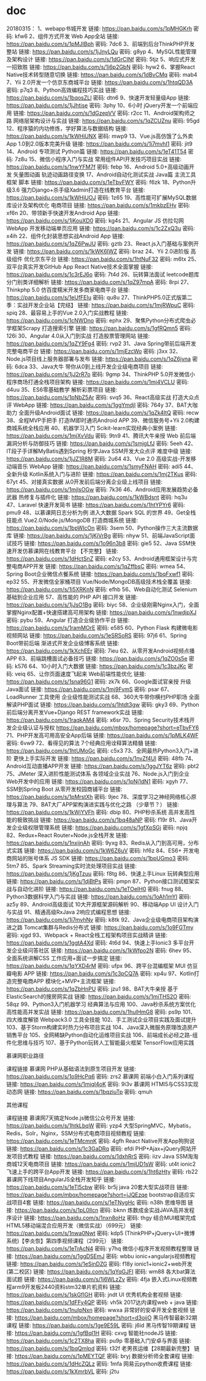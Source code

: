 # doc
20180315：
1、webapp书城开发	链接: https://pan.baidu.com/s/1pMHGKrh 密码: kfw6
2、组件方式开发 Web App全站	链接: https://pan.baidu.com/s/1pMJIBph 密码: 7dc6
3、前端到后台ThinkPHP开发整站	链接: https://pan.baidu.com/s/1jJnyLQu 密码: g8yp
4、MySQL性能管理及架构设计	链接: https://pan.baidu.com/s/1dGrCINf 密码: 5tjz
5、响应式开发一招致胜	链接: https://pan.baidu.com/s/1i6p2GbN 密码: hyw2
6、掌握React Native技术转型随意切换	链接: https://pan.baidu.com/s/1dBvCMq 密码: mab4
7、Yii 2.0开发一个仿京东商城平台	链接: https://pan.baidu.com/s/1htqQD3A 密码: p7q3
8、Python高效编程技巧实战	链接: https://pan.baidu.com/s/1bqosZLl 密码: dtn6
9、快速开发轻量级App	链接: https://pan.baidu.com/s/1jJhtise 密码: 3phy
10、6小时 jQuery开发一个前端应用	链接: https://pan.baidu.com/s/1dGzepVV 密码: r2cc
11、Android架构师之路 网络层架构设计与实战	链接: https://pan.baidu.com/s/1qZCUZnu 密码: 95gd
12、程序猿的内功修炼，学好算法与数据结构	链接: https://pan.baidu.com/s/1kWHiUNX 密码: mwp9
13、Vue.js高仿饿了么外卖App 1.0到2.0版本完美升级	链接: https://pan.baidu.com/s/1i7mvhI1 密码: jit9
14、Android 专项测试 Python篇	链接: https://pan.baidu.com/s/1eT41T54 密码: 7z8u
15、微信小程序入门与实战 常用组件API开发技巧项目实战	链接: https://pan.baidu.com/s/1nwYFM7f 密码: febp
16、Android 5.0+高级动画开发 矢量图动画 轨迹动画路径变换
17、Android自动化测试实战 Java篇 主流工具 框架 脚本	链接: https://pan.baidu.com/s/1eTbvFWY 密码: f6zk
18、Python升级3.6 强力Django+杀手级Xadmin打造在线教育平台	链接: https://pan.baidu.com/s/1kWHiUOJ 密码: 1z65
19、高性能可扩展MySQL数据库设计及架构优化 电商项目	链接: https://pan.baidu.com/s/1mkbzEHy 密码: xf6n
20、带领新手快速开发Android App	链接: https://pan.baidu.com/s/1jKouXD0 密码: kg4s
21、Angular JS 仿拉勾网 WebApp 开发移动端单页应用	链接: https://pan.baidu.com/s/1c2ZxQ3u 密码: x4ih
22、组件化封装思想实战Android App	链接: https://pan.baidu.com/s/1qZ6PwJU 密码: gztb
23、React.js入门基础与案例开发	链接: https://pan.baidu.com/s/1kWK6IWZ 密码: braz
24、Yii 2.0进阶版 高级组件 优化京东平台	链接: https://pan.baidu.com/s/1htNuF32 密码: m6tx
25、双平台真实开发GitHub App React Native技术全面掌握	链接: https://pan.baidu.com/s/1c3rEJ6o 密码: 7t4d
26、玩转算法面试 leetcode题库分门别类详细解析	链接: https://pan.baidu.com/s/1qZ97mpA 密码: 8rpi
27、Thinkphp 5.0 仿百度糯米开发多商家电商平台	链接: https://pan.baidu.com/s/1eUfFEIu 密码: qu8u
27、ThinkPHP5.0正式版第二季：实战开发企业站【完结】	链接: https://pan.baidu.com/s/1mjRWpuC 密码: spiq
28、最容易上手的Vue 2.0入门实战教程	链接: https://pan.baidu.com/s/1cNWDno 密码: ephx
29、聚焦Python分布式爬虫必学框架Scrapy 打造搜索引擎	链接: https://pan.baidu.com/s/1gfRQmn5 密码: 126i
30、Angular 4.0从入门到实战 打造股票管理网站	链接: https://pan.baidu.com/s/1qZY9Fg4 密码: rvp2
31、Java Spring带前后端开发完整电商平台	链接: https://pan.baidu.com/s/1mjEzcWo 密码: j3xx
32、Node.js项目线上服务器部署与发布	链接: https://pan.baidu.com/s/1qZ6jyna 密码: 6dca
33、Java大牛 带你从0到上线开发企业级电商项目	链接: https://pan.baidu.com/s/1jJ2rR7o 密码: 9gmp
34、ThinkPHP 5.0开发微信小程序商场打通全栈项目架构	链接: https://pan.baidu.com/s/1mj4VCLU 密码: d4uu
35、ES6零基础教学 解析彩票项目	链接: https://pan.baidu.com/s/1pNbZ5Ar 密码: svq5
36、React高级实战 打造大众点评 WebApp	链接: https://pan.baidu.com/s/1ggYmdjl 密码: 764y
37、BAT大咖助力 全面升级Android面试	链接: https://pan.baidu.com/s/1qZk4ItQ 密码: recw
38、全程MVP手把手 打造IM即时通讯Android APP
39、微信服务号+Yii 2.0构建商城系统全栈应用
40、机器学习入门 Scikit-learn实现经典小案例	链接: https://pan.baidu.com/s/1mjXvVdu 密码: 9tn9
41、腾讯大牛亲授 Web 前后端漏洞分析与防御技巧	链接: https://pan.baidu.com/s/1smjgLfJ 密码: 5eeh
42、IT段子手详解MyBatis遇到Spring 秒学Java SSM开发大众点评 难度中级	链接: https://pan.baidu.com/s/1jJZ1R8M 密码: 2u64
43、Vue 2.0 高级实战-开发移动端音乐 WebApp	链接: https://pan.baidu.com/s/1smyFNAH 密码: adi5
44、全新升级 Kotlin系统入门与进阶	链接: https://pan.baidu.com/s/1mj2TKus 密码: 67yt
45、对接真实数据 从0开发前后端分离企业级上线项目	链接: https://pan.baidu.com/s/1mjlsOGw 密码: 7k36
46、Android应用发展趋势必备武器 热修复与插件化	链接: https://pan.baidu.com/s/1kWBdsnt 密码: hq3u
47、Laravel 快速开发简书	链接: https://pan.baidu.com/s/1htYPYr6 密码: pmu9
48、以慕课网日志分析为例 进入大数据 Spark SQL 的世界
49、Get全栈技能点 Vue2.0/Node.js/MongoDB 打造商城系统	链接: https://pan.baidu.com/s/1bpWIcOn 密码: 3sem
50、Python操作三大主流数据库	链接: https://pan.baidu.com/s/1jKiVrBg 密码: nhyw
51、前端JavaScript面试技巧	链接: https://pan.baidu.com/s/1o96n3b8 密码: gie5
52、Java SSM快速开发仿慕课网在线教育平台 【不完整】	链接: https://pan.baidu.com/s/1dHctSnZ 密码: e2cy
53、Android通用框架设计与完整电商APP开发	链接: https://pan.baidu.com/s/1qZffbsC 密码: wmea
54、Spring Boot企业微信点餐系统	链接: https://pan.baidu.com/s/1bqFxwf1 密码: ep32
55、开发微信全家桶项目 Vue/Node/MongoDB高级技术栈全覆盖	链接: https://pan.baidu.com/s/1i5XRKnN 密码: efhb
56、Web自动化测试 Selenium基础到企业应用
57、高性能的 PHP API 接口开发	链接: https://pan.baidu.com/s/1jJsO1Bg 密码: biyc
58、企业级刚需Nginx入门，全面掌握Nginx配置+快速搭建高可用架构	链接: https://pan.baidu.com/s/1nwdjpXJ 密码: pybu
59、Angular 打造企业级协作平台	链接: https://pan.baidu.com/s/1ramMOrE 密码: e585
60、Python Flask 构建微电影视频网站	链接: https://pan.baidu.com/s/1eSRSoRS 密码: 97j6
61、Spring Boot带前后端 渐进式开发企业级博客系统	链接: https://pan.baidu.com/s/1kXchEEr 密码: 7ieu
62、从零开发Android视频点播APP
63、前端跳槽面试必备技巧	链接: https://pan.baidu.com/s/1qZO0s5e 密码: k576
64、10小时入门大数据	链接: https://pan.baidu.com/s/1c3bzJKc 密码: veiq
65、让你页面速度飞起来 Web前端性能优化	链接: https://pan.baidu.com/s/1sna96G1 密码: zk7k
66、Google面试官亲授 升级Java面试	链接: https://pan.baidu.com/s/1mj9FvmS 密码: psar
67、LoadRunner 工具使用 企业级性能测试实战
68、360大牛带你横扫PHP职场 全面解读PHP面试	链接: https://pan.baidu.com/s/1htdt3gw 密码: gky3
69、Python前后端分离开发Vue+Django REST framework实战	链接: https://pan.baidu.com/s/1raqkAM4 密码: x6sr
70、Spring Security技术栈开发企业级认证与授权	https://pan.baidu.com/mbox/homepage?short=eTbvFY6
71、PHP开发高可用高安全App后端	链接: https://pan.baidu.com/s/1pMLK4WF 密码: 6vw9
72、看得见的算法 7个经典应用诠释算法精髓	链接: https://pan.baidu.com/s/1htUMoGc 密码: c5x3
73、全网最热Python3入门+进阶 更快上手实际开发	链接: https://pan.baidu.com/s/1nvZf4Ul 密码: 48fb
74、Android互动直播APP开发	链接: https://pan.baidu.com/s/1ggJYT6z 密码: pbt2
75、JMeter 深入进阶性能测试体系 各领域企业实战
76、Node.js入门到企业Web开发中的应用	链接: https://pan.baidu.com/s/1pNj1dN1 密码: xgyh
77、SSM到Spring Boot 从零开发校园商铺平台	链接: https://pan.baidu.com/s/1pMrstXh 密码: 9jec
78、深度学习之神经网络核心原理与算法
79、BAT大厂APP架构演进实践与优化之路 （少章节？）	链接: https://pan.baidu.com/s/1kWjYVFh 密码: dbip
80、PHP秒杀系统 高并发高性能的极致挑战	链接: https://pan.baidu.com/s/1bq48aNP 密码: f19r
81、Java开发企业级权限管理系统	链接: https://pan.baidu.com/s/1gfXpSGj 密码: npjq
82、Redux+React Router+Node.js全栈开发	链接: https://pan.baidu.com/s/1nxijnAh 密码: 9yxg
83、Redis从入门到高可用，分布式实践	链接: https://pan.baidu.com/s/1kW6Z6uV 密码: hf6z
84、ES6+ 开发电商网站的账号体系 JS SDK	链接: https://pan.baidu.com/s/1bpUGmo3 密码: 5tm7
85、Spark Streaming实时流处理项目实战	链接: https://pan.baidu.com/s/1jKgTzuu 密码: f8tg
86、快速上手Linux 玩转典型应用	链接: https://pan.baidu.com/s/1djBtPs 密码: pmpn
87、Python接口测试框架实战与自动化进阶	链接: https://pan.baidu.com/s/1eTOeIH0 密码: fnug
88、Python3数据科学入门与实战	链接: https://pan.baidu.com/s/1oAh1mYI 密码: az5y
89、Android高级面试 10大开源框架源码解析
90、移动端App UI 设计入门与实战
91、精通高级RxJava 2响应式编程思想	链接: https://pan.baidu.com/s/1i7mvhNv 密码: k8tk
92、Java企业级电商项目架构演进之路 Tomcat集群与Redis分布式	链接: https://pan.baidu.com/s/1o9FGTmy 密码: xjgd
93、Webpack + React全栈工程架构项目实战精讲	链接: https://pan.baidu.com/s/1ggtA4Xd 密码: 4t6d
94、快速上手Ionic3 多平台开发企业级问答社区	链接: https://pan.baidu.com/s/1kWfpo2N 密码: 6hev
95、全面系统讲解CSS 工作应用+面试一步搞定	链接: https://pan.baidu.com/s/1qYXD4rM 密码: ufpx
96、跨平台混编框架 MUI 仿豆瓣电影 APP	链接: https://pan.baidu.com/s/1c3pCQ7A 密码: xp4u
97、Kotlin打造完整电商APP 模块化+MVP+主流框架	链接: https://pan.baidu.com/s/1qZbHnPU 密码: jzu1
98、BAT大牛亲授 基于ElasticSearch的搜房网实战 链接: https://pan.baidu.com/s/1miTHS2O 密码: 58qz
99、Python3入门机器学习 经典算法与应用
100、Java秒杀系统方案优化 高性能高并发实战 链接: https://pan.baidu.com/s/1hulHmG8 密码: ps9p
101、四大维度解锁 Webpack3.0 工具全技能
102、手工测试企业项目实践及面试提升
103、基于Storm构建实时热力分布项目实战
104、Java深入微服务原理改造房产销售平台
105、全网稀缺Python自动化运维项目实战
106、前端成长必经之路-组件化思维与技巧
107、基于Python玩转人工智能最火框架 TensorFlow应用实践

慕课网职业路径

课程链接
慕课网 PHP从基础语法到原生项目开发	链接: https://pan.baidu.com/s/1o9HcPq6 密码: zrs2
慕课网 前端小白入门系列课程	链接: https://pan.baidu.com/s/1mjqI4oK 密码: 9i3v
慕课网 HTMl5与CSS3实现动态网	链接: https://pan.baidu.com/s/1bqziuTp 密码: qmuh

其他课程

课程链接
慕课网7天搞定Node.js微信公众号开发	链接: https://pan.baidu.com/s/1htkLbqW 密码: yzp4
大型SpringMVC，Mybatis，Redis，Solr，Nginx，SSM分布式电商项目视频教程	链接: https://pan.baidu.com/s/1eTMcmnK 密码: 4gfh
React Native开发App狗狗说	链接: https://pan.baidu.com/s/1c3GaDRq 密码: efdi
PHP+Ajax+jQuery网站开发项目式教程	链接: https://pan.baidu.com/s/1dxhRrS 密码: iizv
Java SSM淘淘商城12天电商项目	链接: https://pan.baidu.com/s/1mjUD1sW 密码: ut4t
ionic2飞速上手的跨平台App开发	链接: https://pan.baidu.com/s/1ht6zHty 密码: rb22
慕课网下线项目AngularJS全栈开发知乎	链接: https://pan.baidu.com/s/1eTl5cbw 密码: br5j
java 20套大型实战项目	链接: https://pan.baidu.com/mbox/homepage?short=jJQEzqe
bootstrap自适应实战项目4套	链接: https://pan.baidu.com/s/1eTNygHc 密码: n38h
思维导图	链接: https://pan.baidu.com/s/1pL0llcn 密码: bknn
炼数成金实战JAVA高并发程序设计	链接: https://pan.baidu.com/s/1nxn8oHz 密码: thgy
结合MUI框架完成HTML5移动端混合应用开发（微信实战）（699元）	链接: https://pan.baidu.com/s/1nwa0Nwt 密码: kdp5
(ThinkPHP+jQuery+UI+微博系统)【李炎恢】第四季视频课程（299元）	链接: https://pan.baidu.com/s/1eTrAcN4 密码: y7hq
微信小程序开发视频教程整理	链接: https://pan.baidu.com/s/1ggDSEmJ 密码: wbbu
ionic+angularjs视频教程	链接: https://pan.baidu.com/s/1eSinDZG 密码: f18y
ionic1+ionic2+web开发(第二校区)	链接: https://pan.baidu.com/s/1qYqGJFI 密码: wm88
各大bat算法面试题	链接: https://pan.baidu.com/s/1i6WLzZv 密码: 4fja
嵌入式Linux视频教程arm9开发板2440资料stm32单片机资料	链接: https://pan.baidu.com/s/1skGfIGH 密码: jndt
UI 优秀机构全套视频	链接: https://pan.baidu.com/s/1dFFy4QP 密码: vh5k
2017达内课程web + java	链接: https://pan.baidu.com/s/1nuIpNxn 密码: wwxa
非常好的安卓开发全套视频	链接: https://pan.baidu.com/mbox/homepage?short=d3oijO
黑马传智最新32期课程	链接: https://pan.baidu.com/s/1ge9E59L 密码: j6id
黑马传智19期课程	链接: https://pan.baidu.com/s/1gfBqI1H 密码: cxvg
智能社nodeJS	链接: https://pan.baidu.com/s/1c2TX8ha 密码: pu9p
零基础入门安卓与界面	链接: https://pan.baidu.com/s/1bqQmlpd 密码: t32f
老男孩运维【28期最新完整】	链接: https://pan.baidu.com/s/1pMEYTQF 密码: bryj
数据分析师全套课程	链接: https://pan.baidu.com/s/1dHcZQLz 密码: 1mfa
网易云python收费课程	链接: https://pan.baidu.com/s/1kXmrbVL 密码: j2tu
